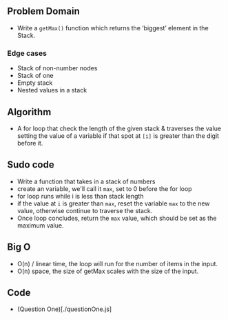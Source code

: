 ## Problem Domain
- Write a ``getMax()`` function which returns the ‘biggest’ element in the Stack.

### Edge cases
- Stack of non-number nodes
- Stack of one
- Empty stack
- Nested values in a stack

## Algorithm 
- A for loop that check the length of the given stack & traverses the value setting the value of a variable if that spot at ``[i]`` is greater than the digit before it. 

## Sudo code 
- Write a function that takes in a stack of numbers
- create an variable, we'll call it ``max``, set to 0 before the for loop
- for loop runs while i is less than stack length
- if the value at ``i`` is greater than ``max``, reset the variable ``max`` to the new value, otherwise continue to traverse the stack.
- Once loop concludes, return the ``max`` value, which should be set as the maximum value.

## Big O
- O(n) / linear time, the loop will run for the number of items in the input. 
- O(n) space, the size of getMax scales with the size of the input.

## Code
- (Question One)[./questionOne.js]